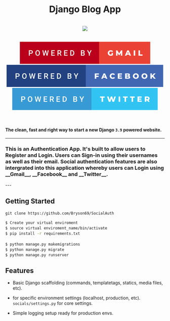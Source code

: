 <h1 align="center">Django Blog App</h1>
<p align="center">
    <br>
     <img src="https://forthebadge.com/images/badges/made-with-python.svg" >
    <br>
</p>

<p align="center">
    <br>
    <!--  -->
     <img src="badges/powered-by-gmail.svg" >
     <img src="badges/powered-by-facebook.svg" >
     <img src="badges/powered-by-twitter.svg" >
    <br>
</p>
<br>


#### The clean, fast and right way to start a new Django `3.9` powered website.
---
<h3 align="left"> This is an Authentication App. It's built to allow users to Register and Login. Users can Sign-in using their usernames as well as their email. Social authentication features are also intergrated into this application whereby users can Login using __Gmail__, __Facebook__ and __Twitter__.</h3>
---

## Getting Started

```
git clone https://github.com/Bryson69/SocialAuth
```

```bash
$ Create your virtual enviroment
$ source virtual enviroment_name/bin/activate
$ pip install -r requirements.txt

$ python manage.py makemigrations
$ python manage.py migrate
$ python manage.py runserver
```

## Features

* Basic Django scaffolding (commands, templatetags, statics, media files, etc).

* for specific environment settings (localhost, production, etc). `socials/settings.py` for core settings.

* Simple logging setup ready for production envs.


